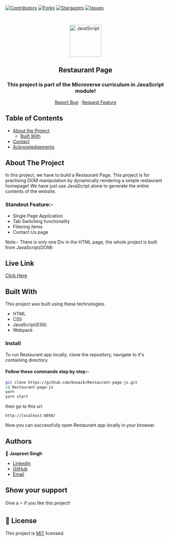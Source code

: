 <!--
*** Thanks for checking out this README Template. If you have a suggestion that would
*** make this better, please fork the repo and create a pull request or simply open
*** an issue with the tag "enhancement".
*** Thanks again! Now go create something AMAZING! :D
-->

<!-- PROJECT SHIELDS -->
<!--
*** I'm using markdown "reference style" links for readability.
*** Reference links are enclosed in brackets [ ] instead of parentheses ( ).
*** See the bottom of this document for the declaration of the reference variables
*** for contributors-url, forks-url, etc. This is an optional, concise syntax you may use.
*** https://www.markdownguide.org/basic-syntax/#reference-style-links
-->
[![Contributors][contributors-shield]][contributors-url]
[![Forks][forks-shield]][forks-url]
[![Stargazers][stars-shield]][stars-url]
[![Issues][issues-shield]][issues-url]

<!-- PROJECT LOGO -->

<br />
<p align="center">
  <a href="git@github.com:bouaik/Restaurant-page-js.git">
    <p align="center"> <img src="https://user-images.githubusercontent.com/55361440/87301597-7d9f1800-c52d-11ea-84e7-7a5684626b3f.png" alt="JavaScript" width="100" height="100"> </p>
  </a>

  <h2 align="center">Restaurant Page</h2>
  <h3 align="center"> This project is part of the Microverse curriculum in JavaScript module! </h3>

  <p align="center">
    <a href="hhttps://github.com/bouaik/Restaurant-page-js/issues">Report Bug</a>
    · 
    <a href="https://github.com/bouaik/Restaurant-page-js/issues">Request Feature</a>
  </p>
</p>

<!-- TABLE OF CONTENTS -->
## Table of Contents

* [About the Project](#about-the-project)
  * [Built With](#built-with)
* [Contact](#Authors)
* [Acknowledgements](#acknowledgements)

<!-- ABOUT THE PROJECT -->
## About The Project

In this project, we have to build a Restaurant Page. This project is for practising DOM manipulation by dynamically rendering a simple restaurant homepage! We have just use JavaScript alone to generate the entire contents of the website.

### Standout Feature:-

- Single Page Application
- Tab Switching functionality
- Filtering items
- Contact Us page

Note:- There is only one Div in the HTML page, the whole project is built from JavaScript(DOM)

## Live Link 

[Click Here](https://rawcdn.githack.com/bouaik/Restaurant-page-js/691128341006087adf24532ea4387655229c6c9a/index.html#)


<!-- BUILD WITH -->
## Built With

This project was built using these technologies.
* HTML
* CSS
* JavaScript(ES6)
* Webpack


### Install

To run Restaurant app locally, clone the repository, navigate to it's containing directory.

#### Follow these commands step by step:-

```bash
git clone https://github.com/bouaik/Restaurant-page-js.git
cd Restaurant-page-js
yarn
yarn start
```
then go to this url
```
http://localhost:8050/
```

Now you can successfully open Restaurant app locally in your browser.

<!-- CONTACT -->
## Authors

👤 **Jaspreet Singh** 
    
- [LinkedIn](https://www.linkedin.com/in/lhoussainebouaik)
- [GitHub](https://github.com/bouaik)
- [Email](bouaik.lhou@gmail.com)


## Show your support

Give a ⭐️ if you like this project!

<!-- MARKDOWN LINKS & IMAGES -->
<!-- https://www.markdownguide.org/basic-syntax/#reference-style-links -->
[contributors-shield]: https://img.shields.io/github/contributors/bouaik/Restaurant-page-js.svg?style=flat-square
[contributors-url]: https://github.com/bouaik/Restaurant-page-js/graphs/contributors
[forks-shield]: https://img.shields.io/github/forks/bouaik/Restaurant-page-js.svg?style=flat-square
[forks-url]: https://github.com/jbouaik/Restaurant-page-js/network/members
[stars-shield]: https://img.shields.io/github/stars/bouaik/Restaurant-page-js.svg?style=flat-square
[stars-url]: https://github.com/bouaik/Restaurant-page-js/stargazers
[issues-shield]: https://img.shields.io/github/issues/bouaik/Restaurant-page-js.svg?style=flat-square
[issues-url]: https://github.com/bouaik/Restaurant-page-js/issues

## 📝 License

This project is [MIT](https://opensource.org/licenses/MIT) licensed.